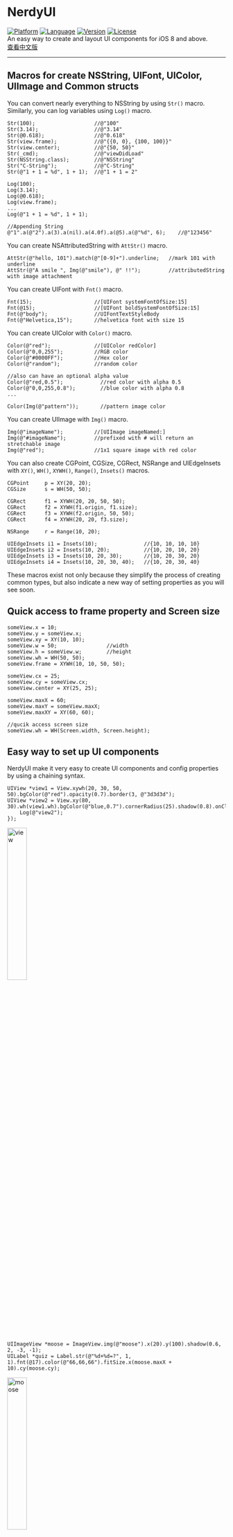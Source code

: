 # NerdyUI
[![Platform](http://cocoapod-badges.herokuapp.com/p/NerdyUI/badge.png)](https://cocoapods.org/pods/NerdyUI)
[![Language](https://camo.githubusercontent.com/329dad681452751ddf3fed2c8a32d2c4515ae03b/687474703a2f2f696d672e736869656c64732e696f2f62616467652f6c616e67756167652d4f626a432d627269676874677265656e2e7376673f7374796c653d666c6174)](https://cocoapods.org/pods/NerdyUI)
[![Version](http://cocoapod-badges.herokuapp.com/v/NerdyUI/badge.png)](https://cocoapods.org/pods/NerdyUI)
[![License](http://cocoapod-badges.herokuapp.com/l/NerdyUI/badge.png)](https://cocoapods.org/pods/NerdyUI)   
An easy way to create and layout UI components for iOS 8 and above.    
[查看中文版](./README_CN.md)

---
## Macros for create NSString, UIFont, UIColor, UIImage and Common structs

You can convert nearly everything to NSString by using `Str()` macro.  
Similarly, you can log variables using `Log()` macro.

	Str(100);					//@"100"
	Str(3.14);					//@"3.14"
	Str(@0.618);				//@"0.618"
	Str(view.frame);			//@"{{0, 0}, {100, 100}}"
	Str(view.center);			//@"{50, 50}"
	Str(_cmd);					//@"viewDidLoad"
	Str(NSString.class);		//@"NSString"
	Str("C-String");			//@"C-String"
	Str(@"1 + 1 = %d", 1 + 1);	//@"1 + 1 = 2"

	Log(100);
	Log(3.14);
	Log(@0.618);
	Log(view.frame);
	...
	Log(@"1 + 1 = %d", 1 + 1);
	
	//Appending String
	@"1".a(@"2").a(3).a(nil).a(4.0f).a(@5).a(@"%d", 6);    //@"123456"
	
You can create NSAttributedString with `AttStr()` macro.

	AttStr(@"hello, 101").match(@"[0-9]+").underline;	//mark 101 with underline
	AttStr(@"A smile ", Img(@"smile"), @" !!");			//attributedString with image attachment
	
You can create UIFont with `Fnt()` macro.

	Fnt(15);					//[UIFont systemFontOfSize:15]
	Fnt(@15);					//[UIFont boldSystemFontOfSize:15]
	Fnt(@"body");				//UIFontTextStyleBody
	Fnt(@"Helvetica,15");		//helvetica font with size 15
	
You can create UIColor with `Color()` macro.

	Color(@"red");				//[UIColor redColor]
	Color(@"0,0,255");			//RGB color
	Color(@"#0000FF");			//Hex color
	Color(@"random");			//random color

    //also can have an optional alpha value
    Color(@"red,0.5");            //red color with alpha 0.5
    Color(@"0,0,255,0.8");        //blue color with alpha 0.8
    ...

    Color(Img(@"pattern"));       //pattern image color
	
You can create UIImage with `Img()` macro.

	Img(@"imageName");			//[UIImage imageNamed:]
	Img(@"#imageName");			//prefixed with # will return an stretchable image
	Img(@"red");				//1x1 square image with red color
	
You can also create CGPoint, CGSize, CGRect, NSRange and UIEdgeInsets with `XY()`, `WH()`, `XYWH()`, `Range()`, `Insets()` macros.

	CGPoint		p = XY(20, 20);
	CGSize	 	s = WH(50, 50);
	
	CGRect	 	f1 = XYWH(20, 20, 50, 50);
	CGRect		f2 = XYWH(f1.origin, f1.size);
	CGRect		f3 = XYWH(f2.origin, 50, 50);
	CGRect		f4 = XYWH(20, 20, f3.size);
	
	NSRange		r = Range(10, 20);
	
	UIEdgeInsets i1 = Insets(10);				//{10, 10, 10, 10}
	UIEdgeInsets i2 = Insets(10, 20);			//{10, 20, 10, 20}
	UIEdgeInsets i3 = Insets(10, 20, 30);		//{10, 20, 30, 20}
	UIEdgeInsets i4 = Insets(10, 20, 30, 40);	//{10, 20, 30, 40}
	
These macros exist not only because they simplify the process of creating common types, but also indicate a new way of setting properties as you will see soon.


## Quick access to frame property and Screen size

	someView.x = 10;
	someView.y = someView.x;
	someView.xy = XY(10, 10);
	someView.w = 50;				//width
	someView.h = someView.w;		//height
	someView.wh = WH(50, 50);
	someView.frame = XYWH(10, 10, 50, 50);
	
	someView.cx = 25;
	someView.cy = someView.cx;
	someView.center = XY(25, 25);
	
	someView.maxX = 60;
	someView.maxY = someView.maxX;
	someView.maxXY = XY(60, 60);
	
	//qucik access screen size
	someView.wh = WH(Screen.width, Screen.height);


## Easy way to set up UI components
NerdyUI make it very easy to create UI components and config properties by using a chaining syntax.

	UIView *view1 = View.xywh(20, 30, 50, 50).bgColor(@"red").opacity(0.7).border(3, @"3d3d3d");
    UIView *view2 = View.xy(80, 30).wh(view1.wh).bgColor(@"blue,0.7").cornerRadius(25).shadow(0.8).onClick(^{
        Log(@"view2");
    });

<img src="./res/view.png" alt="view" width="30%" />

	UIImageView *moose = ImageView.img(@"moose").x(20).y(100).shadow(0.6, 2, -3, -1);
    UILabel *quiz = Label.str(@"%d+%d=?", 1, 1).fnt(@17).color(@"66,66,66").fitSize.x(moose.maxX + 10).cy(moose.cy);

<img src="./res/moose.png" alt="moose" width="30%" />

	id title = AttStr(@"TAP ME").fnt(15).underline.range(0, 3).fnt(@18).color(@"random");
    UIButton *button1 = Button.str(title).insets(5, 10).fitSize.border(1).xy(20, 150).onClick(^(UIButton *btn) {
    	//Exp allows you to execute codes in any position.
        quiz.text = Str(@"%d+%d=%d", 1, 1, Exp(btn.tag += 1)); 
        [quiz sizeToFit];
    });
    
    UIButton *button2 = Button.str(@"HAT").highColor(@"brown").img(@"hat").gap(8);
    button2.xywh(button1.frame).x(button1.maxX + 10).cornerRadius(5).bgImg(@"blue,0.5").highBgImg(@"orange");
    //highBgImg with color string is a very useful trick to set highlighted background color for UIButton.
    
<img src="./res/button.gif" alt="button" width="50%" />

    id pinField = TextField.x(button1.x).y(button1.maxY + 15).wh(170, 30).onChange(^(NSString *text) {
    	//self has been weakified, no need to warry about retain cycle.
        [(id)[self.view viewWithTag:101] setText:text];
    }).numberKeyboard.maxLength(4).hint(@"pin code").fnt(15).roundStyle;
    
    id textView = TextView.xywh(20, 240, 170, 100).border(1).insets(8).hint(@"placeholder").fnt([pinField font]).tg(101);

<img src="./res/input.gif" alt="input" width="50%" />

As you can see, most of the chainable properties are quite straight forward and self-explained. Some of them are very versatile and can take many kind of arguments. By the way, `View` is just a Macro for `[UIView new]`, same as others.

You use `.opacity()` and `.tg()` to set view's alpha and tag.

You use `.x()`, `.y()`, `.xy()`, `.w()`, `.h()`, `.wh()`, `.xywh()`, `.cx()`, `.cy()`, `.cxy()`, `.maxX()`, `.maxY()`, `.maxXY()` to set view's position and size. 

You use `.touchEnabled`, `.touchDisabled` to enable or disable touch.

You use `.flexibleLeft`, `.flexibleRight`, `.flexibleTop`, `.flexibleBottom`,   `.flexibleLR`, `.flexibleTB`, `.flexibleLRTB`, `.flexibleWidth`, `.flexibleHeight`, `.flexibleWH` to set autoresizingMask.

You use `.centerAlignment`, `.rightAlignment` to set alignment.

You use `.fnt()` to set font with the same format as `Fnt()`.

You use `.str()` to set text or attribtedText with the same format as `Str()`.

You use `.img()`, `.highImg()`, `.bgImg()` and `.highBgImg()` to set image, highlightedImage, backgroundImage and highlightedBackgroundImage, with the same format as `Img()`.

You use `.tint()`, `.color()`, `.bgColor()`, `.highColor()` to set tintColor, textColor, backgroundColor and highlightedTextColor, with the same format as `Color()`.

You use `.border()`, `.cornerRadius()` and `.shadow()` to config border styles and drop shadows.

You use `.fitWidth`, `.fitHeight` and `.fitSize` to change bounds to fit content.

You use `.onClick()` to add click handler to any UIView.

For UITextField and UITextView, you use `.hint()` to set placeholder, `.maxLength()` to limit the total length, `.onChange()` for adding text change handler.

For UIButton, UITextField and UITextView, you use `.insets()` to add padding to contents.

An there are many more. Check the corresponding header file for more information.


##Enhancements to UILabel
You can add line spacing to UILabel by simply use `.lineGap()`.

You can add link to UILabel as well. All you have to do is create an NSAttributedString that marked as `.linkForLabel`, and then add a link click handler to UILabel with `.onLink()`.

	id str = @"Lorem ipsum 20 dolor sit er elit lamet, consectetaur cillium #adipisicing pecu, sed do #eiusmod tempor incididunt ut labore et 3.14 dolore magna aliqua.";
    id attStr = AttStr(str).range(0, 5).match(@"lamet").match(@"[0-9.]+").matchHashTag.linkForLabel;
	
	Label.str(attStr).multiline.lineGap(10).xywh(self.view.bounds).onLink(^(NSString *text) {
        Log(text);
    }).addTo(self.view);

<img src="./res/label.gif" alt="label" width="60%" />


##Easy way to Setup Constraints
Manual updating frame could be a pain sometimes. NerdyUI provide some chainable properties and a Masonry like approach to setup constraints. 

You use `.fixWidth()`, `.fixHeight()`, `.fixWH()` to setup width and height constraints.

You use `.embedIn()` to add to superview with edge constraints.

You use `.horHugging()`, `.horResistance()`, `.verHugging()`, `.verResistance()`, `.lowHugging`, `.lowResistance`, `.highHugging` and `.highResistance` to adjust contentHuggingPriority and contentCompressionResistancePriority. These properties are useful when the view is embedded in a StackView (like `HorStack` or `VerStack`).

For more complicated constraints, you use `.makeCons()`, `.remakeCons()` and `.updateCons()` to start the constraints making process.

	ImageView.img(@"macbook").embedIn(self.view).centerMode;
	
    id hello = Label.str(@"HELLO").fnt(@20).wh(80, 80).centerAlignment;
    id mac = Label.str(@"MAC").fnt(@20).wh(80, 80).centerAlignment;
    
    //In order to use makeCons, the view must be in the view hierarchy.
    EffectView.darkBlur.fixWH(80, 80).addTo(self.view).makeCons(^{
    	//you can use 'make' directly without the need to declare it
        make.right.equal.superview.centerX.constants(0);
        make.bottom.equal.superview.centerY.constants(0);
    }).addVibrancyChild(hello).tg(101);
    
    EffectView.extraLightBlur.fixWidth(80).fixHeight(80).addTo(self.view).makeCons(^{
        make.left.bottom.equal.view(self.view).center.constants(0, 0);
    });
    
    EffectView.lightBlur.addTo(self.view).makeCons(^{
        make.size.equal.constants(80, 80).And.center.equal.constants(40, 40);
    }).addVibrancyChild(mac);
    
    id subImg = Img(@"macbook").subImg(95, 110, 80, 80).blur(10);
    ImageView.img(subImg).addTo(self.view).makeCons(^{
        make.centerX.top.equal.view([self.view viewWithTag:101]).centerX.bottom.constants(0);
    });

![constraints](./res/constraints.png)


##Easy way to Layout

Adding constraints for every views by hand could be tedious. Luckily, you can build most of the layouts by simply using `HorStack` and `VerStack` (which are similar to UIStackView) and hopefully without creating any explicit constirants. 

	_indexLabel = Label.fnt(17).color(@"darkGray").fixWidth(44).centerAlignment;
    _iconView = ImageView.fixWH(64, 64).cornerRadius(10).border(Screen.onePixel, @"#CCCCCC");
    
    //Setting preferWidth here will improve performance.
    _titleLabel = Label.fnt(15).lines(2).preferWidth(Screen.width - 205);
    _categoryLabel = Label.fnt(13).color(@"darkGray");
    
    _ratingLabel = Label.fnt(11).color(@"orange");
    _countLabel = Label.fnt(11).color(@"darkGray");
    
    _actionButton = Button.fnt(@15).color(@"#0065F7").border(1, @"#0065F7").cornerRadius(3);
    _actionButton.highColor(@"white").highBgImg(@"#0065F7").insets(5, 10);
    _iapLabel = Label.fnt(9).color(@"darkGray").lines(2).str(@"In-App\nPurchases").centerAlignment;
    
    //.gap() will add spacing between all items.
    id ratingStack = HorStack(_ratingLabel, _countLabel).gap(5);
    id midStack = VerStack(_titleLabel, _categoryLabel, ratingStack).gap(4);
    id actionStack = VerStack(_actionButton, _iapLabel).gap(4).centerAlignment;
    
    HorStack(
             _indexLabel,
             _iconView,
             @10,           //Add spacing betweens two items.
             midStack,
             NERSpring,     //Using spring to ensure actionStack always stay in the right most position.
             actionStack
    ).embedIn(self.contentView, 10, 0, 10, 15);

<img src="./res/appcell.png" alt="appcell" width="60%" />

Here we create a cell mimic the AppStore Top Charts list cell. As you can see, the usages of HorStack and VerStack are quite simple. You divide your UI into small part of stacks, and embed them together with optional spacing. You can see how they are stack visually by click "Debug View Hierarchy". 

<img src="./res/appcell2.png" alt="appcell2" width="60%" />

After creation, all you have to do is setting item's values. Their appearance will update automatically according to you configurations. 

##Lightweight Styling
Nearly all the chainable properties can be set as style.

	//global style
	Style(@"h1").color(@"#333333").fnt(17);
   	Style(@"button").fixHeight(30).insets(0, 10).cornerRadius(5);
   	//local style
   	id actionButtonStyle = Style().styles(@"button h1").bgImg(@"red").highBgImg(@"blue").highColor(@"white");

Here you create two global styles (which can be referred globally by name later) and a local style. The local style is inherit from both two global styles with `.styles()` properties. After creation, you can apply styles to any UIView or NSAttributedString using the same syntax. 

	id foo = Label.styles(@"h1").str(@"hello world");
   	id bar = Button.styles(actionButtonStyle).str(@"Send Email");

##Others

You can create Static TableView with `PlainTV` and `GroupTV`, which may be useful for Settings page. 
	
	PlainTV(Row.str(@"Row1"), Row.str(@"Row2"), Row.str(@"Row3")).embedIn(self.view);

You can present `Alert` And `ActionSheet` using the chaining syntax as well.

	Alert.title(@"Title").message(@"Message").action(@"OK",^{}), cancel(@"Cancel").show();
	ActionSheet.title(@"Title").message(@"Message").action(@"OK",^{}), cancel(@"Cancel").show();
	
For NSArray, we also provide you `.forEach()`, `.map()`, `.filter()` and `.reduce()`. 

	id result = @[@1, @2, @3, @4].map(^(NSInteger n) {
        return n * 2;
    }).filter(^(NSInteger n) {
        return n < 5;
    }).reduce(^(NSInteger ac, NSInteger n) {
        return ac + n;
    });
	

##Cautions
Inside `.onClick()`, `.onLink()`, `.onChange()` and `.onFinish()`, `self` has been weakified so you can use `self` directly without worrying retain cycle. Sometimes you may want to make a strong reference of `self` inside handler in order to prolong its life time.

NerdyUI use a lot of macros and category methods without prefixing. It's likely will clash with your own codes or third party frameworks, so use carefully.

## Installation
	pod "NerdyUI"

	 




